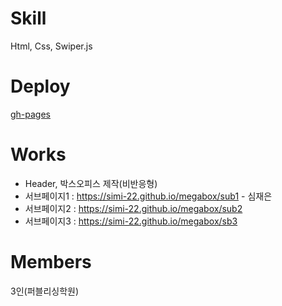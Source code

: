 # Skill
Html, Css, Swiper.js

# Deploy
[gh-pages](https://simi-22.github.io/megabox/)

# Works
* Header, 박스오피스 제작(비반응형)
* 서브페이지1 : https://simi-22.github.io/megabox/sub1 - 심재은
* 서브페이지2 : https://simi-22.github.io/megabox/sub2
* 서브페이지3 : https://simi-22.github.io/megabox/sb3
# Members
3인(퍼블리싱학원)

